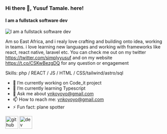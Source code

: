 ### Hi there 👋, Yusuf Tamale. here!
#### I am a fullstack software dev
![I am a fullstack software dev](https://pbs.twimg.com/profile_banners/2331787259/1691762698/600x200)

Am so East Africa, and i realy love crafting and building onto idea, working in teams. i love learning new languages and working with frameworks like react, react native, laravel etc. You can check me out on my twitter https://twitter.com/simplyyusuf and on my website https://t.co/CSKwBezgDQ for any question or engagement

Skills: php / REACT / JS / HTML / CSS/tailwind/astro/sql

- 🔭 I’m currently working on Code_it project 
- 🌱 I’m currently learning Typescript 
- 💬 Ask me about ynkoyoyo@gmail.com 
- 📫 How to reach me: ynkoyoyo@gmail.com 
- ⚡ Fun fact: plane spotter 


[<img src='https://cdn.jsdelivr.net/npm/simple-icons@3.0.1/icons/github.svg' alt='github' height='40'>](https://github.com/Tamale1)  [<img src='https://cdn.jsdelivr.net/npm/simple-icons@3.0.1/icons/dev-dot-to.svg' alt='dev' height='40'>](https://dev.to/Tamale1)  

